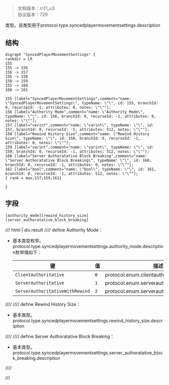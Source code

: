 # <!-- md:samp SyncedPlayerMovementSettings -->

> 文档版本：r/21_u3<br/>协议版本：729

<!-- md:samp SyncedPlayerMovementSettings -->类型。该类型用于protocol.type.syncedplayermovementsettings.description

## 结构

```viz
digraph "SyncedPlayerMovementSettings" {
rankdir = LR
155
155 -> 156
156 -> 157
155 -> 158
158 -> 159
155 -> 160
160 -> 161

155 [label="SyncedPlayerMovementSettings",comment="name: \"SyncedPlayerMovementSettings\", typeName: \"\", id: 155, branchId: 0, recurseId: -1, attributes: 0, notes: \"\""];
156 [label="Authority Mode",comment="name: \"Authority Mode\", typeName: \"\", id: 156, branchId: 0, recurseId: -1, attributes: 0, notes: \"\""];
157 [label="varint",comment="name: \"varint\", typeName: \"\", id: 157, branchId: 0, recurseId: -1, attributes: 512, notes: \"\""];
158 [label="Rewind History Size",comment="name: \"Rewind History Size\", typeName: \"\", id: 158, branchId: 0, recurseId: -1, attributes: 0, notes: \"\""];
159 [label="varint",comment="name: \"varint\", typeName: \"\", id: 159, branchId: 0, recurseId: -1, attributes: 512, notes: \"\""];
160 [label="Server Authoratative Block Breaking",comment="name: \"Server Authoratative Block Breaking\", typeName: \"\", id: 160, branchId: 0, recurseId: -1, attributes: 0, notes: \"\""];
161 [label="bool",comment="name: \"bool\", typeName: \"\", id: 161, branchId: 0, recurseId: -1, attributes: 512, notes: \"\""];
{ rank = max;157;159;161}

}

```

## 字段

```title='SyncedPlayerMovementSettings'
[authority_mode][rewind_history_size][server_authoratative_block_breaking]
```

/// html | div.result
//// define
Authority Mode：<!-- md:samp varint -->

- 基本类型枚举。protocol.type.syncedplayermovementsettings.authority_mode.description枚举值如下：

  |键|值|描述|
  |---|---|---|
  |`ClientAuthoritative`|`0`|protocol.enum.clientauthoritative|
  |`ServerAuthoritative`|`1`|protocol.enum.serverauthoritative|
  |`ServerAuthoritativeWithRewind`|`2`|protocol.enum.serverauthoritativewithrewind|



////
//// define
Rewind History Size：<!-- md:samp varint -->

- 基本类型。protocol.type.syncedplayermovementsettings.rewind_history_size.description


////
//// define
Server Authoratative Block Breaking：<!-- md:samp bool -->

- 基本类型。protocol.type.syncedplayermovementsettings.server_authoratative_block_breaking.description


////

///

